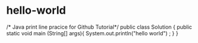 # hello-world
/* Java print line pracice for Github Tutorial*/
public class  Solution {
  public static void main (String[] args){
  System.out.println("hello world") ;
}
}
